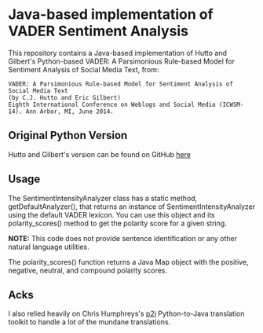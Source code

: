 # Java-based implementation of VADER Sentiment Analysis

This repository contains a Java-based implementation of Hutto and Gilbert's Python-based VADER: A Parsimonious Rule-based Model for Sentiment Analysis of Social Media Text, from:

	VADER: A Parsimonious Rule-based Model for Sentiment Analysis of Social Media Text
	(by C.J. Hutto and Eric Gilbert)
	Eighth International Conference on Weblogs and Social Media (ICWSM-14). Ann Arbor, MI, June 2014.

## Original Python Version

Hutto and Gilbert's version can be found on GitHub [here](https://github.com/cjhutto/vaderSentiment)

## Usage

The SentimentIntensityAnalyzer class has a static method, getDefaultAnalyzer(), that returns an instance of SentimentIntensityAnalyzer using the default VADER lexicon.
You can use this object and its polarity_scores() method to get the polarity score for a given string. 

__NOTE:__ This code does not provide sentence identification or any other natural language utilities.

The polarity_scores() function returns a Java Map object with the positive, negative, neutral, and compound polarity scores.

## Acks

I also relied heavily on Chris Humphreys's [p2j](https://github.com/chrishumphreys/p2j) Python-to-Java translation toolkit to handle a lot of the mundane translations.